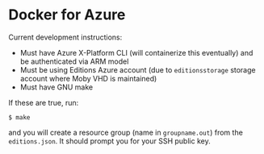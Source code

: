 # Docker for Azure

Current development instructions:

- Must have Azure X-Platform CLI (will containerize this eventually) and be
  authenticated via ARM model
- Must be using Editions Azure account (due to `editionsstorage` storage account
  where Moby VHD is maintained)
- Must have GNU make

If these are true, run:

```
$ make
```

and you will create a resource group (name in `groupname.out`) from the
`editions.json`.  It should prompt you for your SSH public key.
